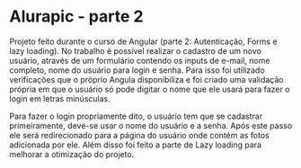 # Alurapic - parte 2

Projeto feito durante o curso de Angular (parte 2: Autenticação, Forms e lazy loading). No trabalho é possível realizar o cadastro de um novo usuário, através de um formulário
contendo os inputs de e-mail, nome completo, nome do usuário para login e senha. Para isso foi utilizado verificações que o próprio Angula disponibiliza e foi criado uma
validação própria em que o usuário só pode digitar o nome que ele usará para fazer o login em letras minúsculas.

Para fazer o login propriamente dito, o usuário tem que se cadastrar primeiramente, deve-se usar o nome do usuário e a senha. Após este passo ele será redirecionado para a 
página do usuário onde contém as fotos adicionada por ele. Além disso foi feito a parte de Lazy loading para melhorar a otimização do projeto.
